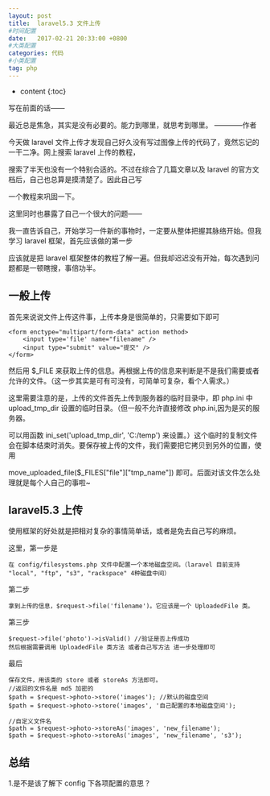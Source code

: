 ```yaml
---
layout: post
title:  laravel5.3 文件上传
#时间配置
date:   2017-02-21 20:33:00 +0800
#大类配置
categories: 代码
#小类配置
tag: php
---
```


* content
{:toc}


写在前面的话——

最近总是焦急，其实是没有必要的。能力到哪里，就思考到哪里。 ————作者

今天做 laravel 文件上传才发现自己好久没有写过图像上传的代码了，竟然忘记的一干二净。网上搜索 laravel 上传的教程，

搜索了半天也没有一个特别合适的。不过在综合了几篇文章以及 laravel 的官方文档后，自己也总算是摸清楚了。因此自己写

一个教程来巩固一下。

这里同时也暴露了自己一个很大的问题——

我一直告诉自己，开始学习一件新的事物时，一定要从整体把握其脉络开始。但我学习 laravel 框架，首先应该做的第一步

应该就是把 laravel 框架整体的教程了解一遍。但我却迟迟没有开始，每次遇到问题都是一顿瞎搜，事倍功半。

一般上传
-----------------------------------------
首先来说说文件上传这件事，上传本身是很简单的，只需要如下即可

	<form enctype="multipart/form-data" action method>
		<input type='file' name="filename" />
		<input type="submit" value="提交" />
	</form>

然后用 $_FILE 来获取上传的信息。再根据上传的信息来判断是不是我们需要或者允许的文件。（这一步其实是可有可没有，可简单可复杂，看个人需求。）

这里需要注意的是，上传的文件首先上传到服务器的临时目录中，即 php.ini 中 upload_tmp_dir 设置的临时目录。（但一般不允许直接修改 php.ini,因为是买的服务器。

可以用函数 ini_set('upload_tmp_dir', 'C:/temp') 来设置。）这个临时的复制文件会在脚本结束时消失。要保存被上传的文件，我们需要把它拷贝到另外的位置，使用

move_uploaded_file($_FILES["file"]["tmp_name"]) 即可。后面对该文件怎么处理就是每个人自己的事啦~

laravel5.3 上传
------------------------------------------
使用框架的好处就是把相对复杂的事情简单话，或者是免去自己写的麻烦。

这里，第一步是

	在 config/filesystems.php 文件中配置一个本地磁盘空间。（laravel 目前支持 "local", "ftp", "s3", "rackspace" 4种磁盘中间）
	
第二步

	拿到上传的信息，$request->file('filename')。它应该是一个 UploadedFile 类。
	
第三步

	$request->file('photo')->isValid() //验证是否上传成功
	然后根据需要调用 UploadedFile 类方法 或者自己写方法 进一步处理即可
	
最后

	保存文件，用该类的 store 或者 storeAs 方法即可。
	//返回的文件名是 md5 加密的
	$path = $request->photo->store('images'); //默认的磁盘空间
	$path = $request->photo->store('images', '自己配置的本地磁盘空间');

	//自定义文件名
	$path = $request->photo->storeAs('images', 'new_filename');
	$path = $request->photo->storeAs('images', 'new_filename', 's3');
	
总结
------------------------------------------
1.是不是该了解下 config 下各项配置的意思？